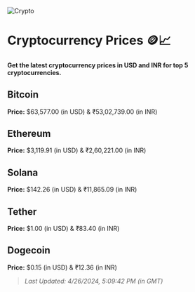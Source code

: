 
![Crypto](https://www.techguide.com.au/wp-content/uploads/2020/11/crypto3.jpeg)

# Cryptocurrency Prices 🪙📈

#### Get the latest cryptocurrency prices in USD and INR for top 5 cryptocurrencies.

## Bitcoin

**Price:** $63,577.00 (in USD) & ₹53,02,739.00 (in INR)

## Ethereum

**Price:** $3,119.91 (in USD) & ₹2,60,221.00 (in INR)

## Solana

**Price:** $142.26 (in USD) & ₹11,865.09 (in INR)

## Tether

**Price:** $1.00 (in USD) & ₹83.40 (in INR)

## Dogecoin

**Price:** $0.15 (in USD) & ₹12.36 (in INR)

> _Last Updated: 4/26/2024, 5:09:42 PM (in GMT)_
